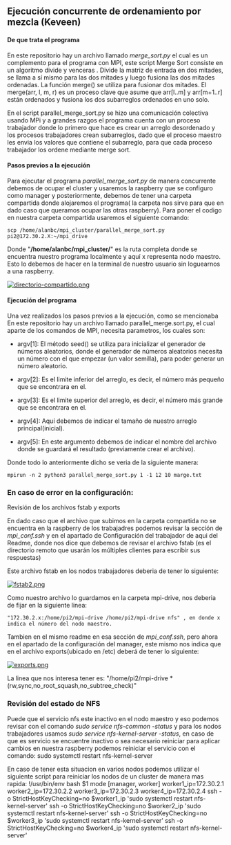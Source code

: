 
## Ejecución concurrente de ordenamiento por mezcla (Keveen)

#### De que trata el programa
En este repositorio hay un archivo llamado *merge_sort.py* el cual es un complemento para el programa con MPI, este script Merge Sort consiste en un algoritmo divide y venceras . Divide la matriz de entrada en dos mitades, se llama a sí mismo para las dos mitades y luego fusiona las dos mitades ordenadas. La función merge() se utiliza para fusionar dos mitades. El merge(arr, l, m, r) es un proceso clave que asume que arr[l..m] y arr[m+1..r] están ordenados y fusiona los dos subarreglos ordenados en uno solo. 

En el script parallel_merge_sort.py se hizo una comunicación colectiva usando MPi y a grandes razgos el programa cuenta con un proceso trabajador donde lo primero que hace es crear un arreglo desordenado y los procesos trabajadores crean subarreglos, dado que el proceso maestro les envia los valores que contiene el subarreglo, para que cada proceso trabajador los ordene mediante merge sort.

#### Pasos previos a la ejecución

Para ejecutar el programa *parallel_merge_sort.py* de manera concurrente debemos de ocupar el cluster y usaremos la raspberry que se configuro como manager y posteriormente, debemos de tener una carpeta compartida donde alojaremos el programa( la carpeta nos sirve para que en dado caso que queramos ocupar las otras raspberry). Para poner el codigo en nuestra carpeta compartida usaremos el siguiente comando:
```
scp /home/alanbc/mpi_cluster/parallel_merge_sort.py pi2@172.30.2.X:~/mpi_drive
```
Donde "**/home/alanbc/mpi_cluster/**" es la ruta completa donde se encuentra nuestro programa localmente y aquí x representa nodo maestro. Esto lo debemos de hacer en la terminal de nuestro usuario sin loguearnos a una raspberry.

[![directorio-compartido.png](https://i.postimg.cc/rwmqnZH6/directorio-compartido.png)](https://postimg.cc/mtvxhjRV)

#### Ejecución del programa 

Una vez realizados los pasos previos a la ejecución, como se mencionaba En este repositorio hay un archivo llamado parallel_merge.sort.py, el cual aparte de los comandos de MPI, necesita parametros, los cuales son:

- argv[1]: El método seed() se utiliza para inicializar el generador de números aleatorios, donde el generador de números aleatorios necesita un número con el que empezar (un valor semilla), para poder generar un número aleatorio.

- argv[2]: Es el limite inferior del arreglo, es decir, el número más pequeño que se encontrara en el.

- argv[3]: Es el limite superior del arreglo, es decir, el número más grande que se encontrara en el.

- argv[4]: Aquí debemos de indicar el tamaño de nuestro arreglo principal(inicial).

- argv[5]: En este argumento debemos de indicar el nombre del archivo donde se guardará el resultado (previamente crear el archivo).

Donde todo lo anteriormente dicho se veria de la siguiente manera:
```
mpirun -n 2 python3 parallel_merge_sort.py 1 -1 12 10 marge.txt
```

### En caso de error en la configuración: 

Revisión de los archivos fstab y exports

En dado caso que el archivo que subimos en la carpeta compartida  no se encuentra en la raspberry de los trabajadres podemos revisar la sección de *mpi_conf.ssh* y en el apartado de Configuración del trabajador de aqui del Readme, donde nos dice que debemos de revisar el archivo fstab (es el directorio remoto que usarán los múltiples clientes para escribir sus respuestas)
  
Este archivo fstab en los nodos trabajadores deberia de tener lo siguiente:

[![fstab2.png](https://i.postimg.cc/CMmz72M0/fstab2.png)](https://postimg.cc/Hj8YsB7v)

Como nuestro archivo lo guardamos en la carpeta mpi-drive, nos deberia de fijar en la siguiente linea:
```
"172.30.2.x:/home/pi2/mpi-drive /home/pi2/mpi-drive nfs" , en donde x indica el número del nodo maestro.
```

Tambien en el mismo readme en esa sección de *mpi_conf.ssh*, pero ahora en el apartado de la configuración del manager, este mismo nos indica que en el archivo exports(ubicado en /etc) deberá de tener lo siguiente:

[![exports.png](https://i.postimg.cc/nzLYSDmc/exports.png)](https://postimg.cc/SXwMJjVw)

La linea que nos interesa tener es: "/home/pi2/mpi-drive *(rw,sync,no_root_squash,no_subtree_check)"


### Revisión del estado de NFS

Puede que el servicio nfs este inactivo en el nodo maestro y eso podemos revisar con el comando *sudo service nfs-common -status* y para los nodos trabajadores usamos *sudo service nfs-kernel-server -status*, en caso de que es servicio se encuentre inactivo o sea necesario reiniciar para aplicar cambios en nuestra raspberry podemos reiniciar el servicio con el comando: sudo systemctl restart nfs-kernel-server

En caso de tener esta situacion en varios nodos podemos utilizar el siguiente script para reiniciar los nodos de un cluster de manera mas rapida: 
!/usr/bin/env bash
$1 mode [manager, worker]
worker1_ip=172.30.2.1
worker2_ip=172.30.2.2
worker3_ip=172.30.2.3
worker4_ip=172.30.2.4
ssh -o StrictHostKeyChecking=no $worker1_ip 'sudo systemctl restart nfs-kernel-server'
ssh -o StrictHostKeyChecking=no $worker2_ip 'sudo systemctl restart nfs-kernel-server'
ssh -o StrictHostKeyChecking=no $worker3_ip 'sudo systemctl restart nfs-kernel-server'
ssh -o StrictHostKeyChecking=no $worker4_ip 'sudo systemctl restart nfs-kernel-server'
